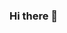 ### Hi there 👋

<!--
**oguzhan01/oguzhan01** is a ✨ _special_ ✨ repository because its `README.md` (this file) appears on your GitHub profile.

Here are some ideas to get you started:

- 🔭 I’m currently working on front-end
- 🌱 I’m currently learning react
- 👯 I’m looking to collaborate on project
- 💬 Ask me about anything
- 📫 How to reach me: oguzhanarici01@gmail.com
- ⚡ Fun fact: HTML, CSS, BOOTSTRAP
-->
